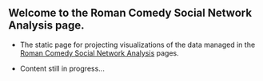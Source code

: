 ## Welcome to the Roman Comedy Social Network Analysis page.

* The static page for projecting visualizations of the data managed in the [Roman Comedy Social Network Analysis](https://github.com/ancient-drama-SNA/Roman_Comedy-SNA) pages.


* Content still in progress...



